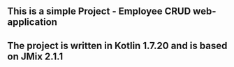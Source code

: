 ## This is a simple Project - Employee CRUD web-application
## The project is written in Kotlin 1.7.20 and is based on JMix 2.1.1
